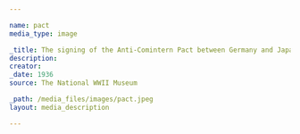 ```yaml
--- 

name: pact
media_type: image

_title: The signing of the Anti-Comintern Pact between Germany and Japan
description: 
creator: 
_date: 1936
source: The National WWII Museum

_path: /media_files/images/pact.jpeg 
layout: media_description

--- 
```

